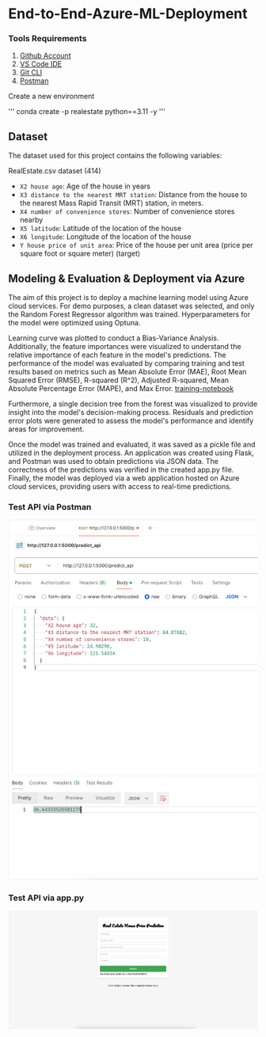 # End-to-End-Azure-ML-Deployment

### Tools Requirements

1. [Github Account](https://github.com)
2. [VS Code IDE](https://code.visualstudio.com/)
3. [Git CLI](https://git-scm.com/book/en/v2/Getting-Started-The-Command-Line)
4. [Postman](https://www.postman.com)

Create a new environment 

''' 
conda create -p realestate python==3.11 -y
'''

## Dataset

The dataset used for this project contains the following variables:

RealEstate.csv dataset (414)

- `X2 house age`: Age of the house in years 
- `X3 distance to the nearest MRT station`: Distance from the house to the nearest Mass Rapid Transit (MRT) station, in meters. 
- `X4 number of convenience stores`: Number of convenience stores nearby 
- `X5 latitude`: Latitude of the location of the house
- `X6 longitude`: Longitude of the location of the house
- `Y house price of unit area`: Price of the house per unit area (price per square foot or square meter) (target)

## Modeling & Evaluation & Deployment via Azure 

The aim of this project is to deploy a machine learning model using Azure cloud services. For demo purposes, a clean dataset was selected, and only the Random Forest Regressor algorithm was trained. Hyperparameters for the model were optimized using Optuna. 

Learning curve was plotted to conduct a Bias-Variance Analysis. Additionally, the feature importances were visualized to understand the relative importance of each feature in the model's predictions. The performance of the model was evaluated by comparing training and test results based on metrics such as Mean Absolute Error (MAE), Root Mean Squared Error (RMSE), R-squared (R^2), Adjusted R-squared, Mean Absolute Percentage Error (MAPE), and Max Error. [training-notebook](https://github.com/emrecanduran/End-to-End-Azure-ML-Deployment/blob/341fabc39cb6ac2d66afc0571ead278192223bc7/notebooks/training.ipynb)

Furthermore, a single decision tree from the forest was visualized to provide insight into the model's decision-making process. Residuals and prediction error plots were generated to assess the model's performance and identify areas for improvement.

Once the model was trained and evaluated, it was saved as a pickle file and utilized in the deployment process. An application was created using Flask, and Postman was used to obtain predictions via JSON data. The correctness of the predictions was verified in the created app.py file. Finally, the model was deployed via a web application hosted on Azure cloud services, providing users with access to real-time predictions.

### Test API via Postman

![Test API via Postman](https://github.com/emrecanduran/End-to-End-Azure-ML-Deployment/blob/d54c8322f1acbb185d2e331d14437190f2c05c23/screenshots/postman.png)

### Test API via app.py

![Test API via app.py](https://github.com/emrecanduran/End-to-End-Azure-ML-Deployment/blob/94fb0c750ded93cc1002c4728408012e4d3b15d2/screenshots/app.png)

